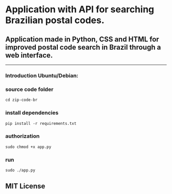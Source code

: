 # Application with API for searching Brazilian postal codes.
## Application made in Python, CSS and HTML for improved postal code search in Brazil through a web interface.
___
### Introduction Ubuntu/Debian:

### source code folder
```
cd zip-code-br
```
### install dependencies
```
pip install -r requirements.txt
```
### authorization
```
sudo chmod +x app.py
```
### run
```
sudo ./app.py
```

## MIT License

